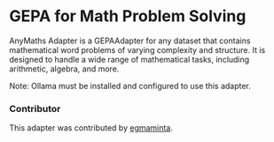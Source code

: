 # GEPA for Math Problem Solving
AnyMaths Adapter is a GEPAAdapter for any dataset that contains mathematical word problems of varying complexity and structure. It is designed to handle a wide range of mathematical tasks, including arithmetic, algebra, and more.

Note: Ollama must be installed and configured to use this adapter.

### Contributor
This adapter was contributed by [egmaminta](https://github.com/egmaminta).